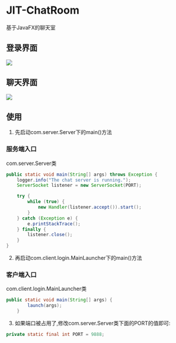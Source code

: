 # JIT-ChatRoom
基于JavaFX的聊天室

## 登录界面
![](https://cdn.jsdelivr.net/gh/realLiamTurner/Image-Hosting-Service/JIT-Chatroom/README/login.png)

## 聊天界面
![](https://cdn.jsdelivr.net/gh/realLiamTurner/Image-Hosting-Service/JIT-Chatroom/README/chatroom.png)

## 使用
1. 先启动com.server.Server下的main()方法

### 服务端入口
com.server.Server类
``` java
public static void main(String[] args) throws Exception {
    logger.info("The chat server is running.");
    ServerSocket listener = new ServerSocket(PORT);

    try {
        while (true) {
            new Handler(listener.accept()).start();
        }
    } catch (Exception e) {
        e.printStackTrace();
    } finally {
        listener.close();
    }
}
```

2. 再启动com.client.login.MainLauncher下的main()方法

### 客户端入口
com.client.login.MainLauncher类
``` java
public static void main(String[] args) {
        launch(args);
    }
```

3. 如果端口被占用了,修改com.server.Server类下面的PORT的值即可:

``` java
private static final int PORT = 9888;
```


